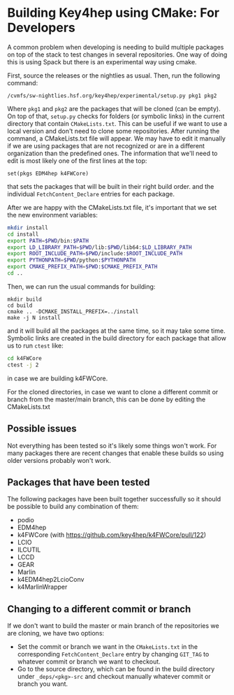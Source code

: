 # Building Key4hep using CMake: For Developers

A common problem when developing is needing to build multiple packages on top of
the stack to test changes in several repositories. One way of doing this is
using Spack but there is an experimental way using cmake.

First, source the releases or the nightlies as usual. Then, run the following
command:

```
/cvmfs/sw-nightlies.hsf.org/key4hep/experimental/setup.py pkg1 pkg2
```

Where `pkg1` and `pkg2` are the packages that will be cloned (can be empty). On
top of that, `setup.py` checks for folders (or symbolic links) in the current
directory that contain `CMakeLists.txt`. This can be useful if we want to use a
local version and don't need to clone some repositories. After running the
command, a CMakeLists.txt file will appear. We may have to edit it manually if
we are using packages that are not recognized or are in a different organization
than the predefined ones. The information that we'll need to edit is most likely
one of the first lines at the top:

```
set(pkgs EDM4hep k4FWCore)
```
that sets the packages that will be built in their right build order.
and the individual `FetchContent_Declare` entries for each package.

After we are happy with the CMakeLists.txt file, it's important that we set the
new environment variables:

``` bash
mkdir install
cd install
export PATH=$PWD/bin:$PATH
export LD_LIBRARY_PATH=$PWD/lib:$PWD/lib64:$LD_LIBRARY_PATH
export ROOT_INCLUDE_PATH=$PWD/include:$ROOT_INCLUDE_PATH
export PYTHONPATH=$PWD/python:$PYTHONPATH
export CMAKE_PREFIX_PATH=$PWD:$CMAKE_PREFIX_PATH
cd ..
```

Then, we can run the usual commands for building:

```
mkdir build
cd build
cmake .. -DCMAKE_INSTALL_PREFIX=../install
make -j N install
```

and it will build all the packages at the same time, so it may take some time. Symbolic links are
created in the build directory for each package that allow us to run `ctest` like:

``` bash
cd k4FWCore
ctest -j 2
```

in case we are building k4FWCore.

For the cloned directories, in case we want to clone a different commit or
branch from the master/main branch, this can be done by editing the
CMakeLists.txt


## Possible issues

Not everything has been tested so it's likely some things won't work. For
many packages there are recent changes that enable these builds so using older
versions probably won't work.

## Packages that have been tested

The following packages have been built together successfully so it should be
possible to build any combination of them:
- podio
- EDM4hep
- k4FWCore (with https://github.com/key4hep/k4FWCore/pull/122)
- LCIO
- ILCUTIL
- LCCD
- GEAR
- Marlin
- k4EDM4hep2LcioConv
- k4MarlinWrapper

## Changing to a different commit or branch

If we don't want to build the master or main branch of the repositories we are
cloning, we have two options:

- Set the commit or branch we want in the `CMakeLists.txt` in the corresponding
  `FetchContent_Declare` entry by changing `GIT_TAG` to whatever commit or branch
  we want to checkout.
- Go to the source directory, which can be found in the build directory under
  `_deps/<pkg>-src` and checkout manually whatever commit or branch you want.
